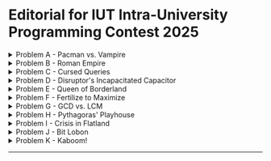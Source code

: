 # Editorial for IUT Intra-University Programming Contest 2025

<details>
<summary>Problem A - Pacman vs. Vampire</summary>

Problem Setter: [Irfanur Rahman Rafio](https://codeforces.com/profile/Rafio)  
Estimated Difficulty: 1500  
Tag(s): Graph

<details>
<summary> Hint 1</summary>

The vampires know Pacman's moves.

</details>

<details>
<summary> Hint 2</summary>

Pacman should exit as soon as possible.

</details>

<details>
<summary> Hint 3</summary>

Find a way to count how many vampires can bite Pacman.

</details>

<details>
<summary> Hint 4</summary>

This problem has a crazy edge case.

</details>

<details>
<summary> Hint 5</summary>

What is the role of walls in this problem?

</details>

<details>
<summary>Solution</summary>

Since the vampires know Pacman's initial location and all moves (thus, the full path), there is no point for Pacman in trying to evade them. So Pacman's optimal strategy is to exit the game as soon as possible.

Each vampire is independent and can bite Pacman at most once. To bite Pacman, a vampire needs to occupy the same cell as Pacman at some point before Pacman exits the game. Now, consider the set of possible meeting points: the food cell (the cell containing the food), Pacman's position just before the food, the one before that, and so on, up to Pacman's starting cell.

If a vampire can meet Pacman at an earlier cell, then by following the same moves as Pacman, it can also meet Pacman at the food cell. The contrapositive is also true: if a vampire cannot reach the food cell in time, then it cannot meet Pacman at any earlier cell either. Therefore, the question "Can a vampire meet Pacman before it exits?" is equivalent to the simpler question "Can a vampire reach the food cell in time?"

This observation reduces the problem to comparing distances. Since both Pacman and the vampires move one cell per turn, a vampire can bite Pacman if and only if its distance to the food cell is less than or equal to Pacman's distance to the food cell.

To check this efficiently, you can run a BFS from the food cell. This gives the distance from the food to every other cell in the grid. Let $dP = \text{distance from Pacman's starting cell to the food}$ and $dV_i = \text{distance from the starting cell of the } i\text{-th vampire to the food}$. The $i$-th vampire can successfully bite Pacman if and only if $dV_i \le dP$.

Finally, Pacman always gains $+500$ points for eating the food, and loses $10$ points for each vampire that manages to bite. Let the number of vampires that can bite Pacman be $B$. The optimal score is: $500 - 10B$.

The following is a compact formulation of the inference:  
Optimal Score $= 500 - 10 \times |\\{ \text{Vampires that can bite Pacman in an optimal play} \\} |$  
 $= 500 - 10 \times |\\{ \text{Vampires that can meet Pacman before he exits} \\} |$  
 $= 500 - 10 \times |\\{ \text{Vampires that can meet Pacman at the food cell} \\} |$  
 $= 500 - 10 \times |\\{ \text{Vampires that can reach the food cell before Pacman or on the same turn} \\} |$  
 $= 500 - 10 \times |\\{ i : dV_i \le dP \\} |$

---

However, this is an **evil problem**. Every statement written till now had a hidden assumption: Pacman can reach the food and exit the game.  
However, because of the walls, this may not be true. It is possible that Pacman and the food are in separate components. In that scenario, all the vampires that are in the same component as Pacman can bite Pacman as the game won't end untill $10^7$ turns. The optimal score will then be: $-10B$.  
To find $B$, you can run DFS/BFS from Pacman's initial cell and count how many vampires are in the same component.

Time Complexity = $\mathcal{O}(nm)$

<details>

<summary>Code</summary>

```cpp
#include <bits/stdc++.h>
using namespace std;

#define fastio ios_base::sync_with_stdio(0); cin.tie(0)
using LL = long long;
using PII = pair<int,int>;

LL inf = 1e7 + 5;



void addNode(int x, int y, int d, vector<string>& grid, vector<vector<int>>& dist, queue<PII>& q)
{
    if(x < 0) return;
    if(y < 0) return;

    int n = grid.size(), m = grid[0].size();
    if(x >= n) return;
    if(y >= m) return;

    if(grid[x][y] == '#') return;
    if(dist[x][y] <= d) return;

    q.push({x, y});
    dist[x][y] = d;
}

void bfs(vector<string>& grid, vector<vector<int>>& dist, int sx, int sy)
{
    queue<PII> q;
    addNode(sx, sy, 0, grid, dist, q);

    while(!q.empty())
    {
        auto [x, y] = q.front();
        q.pop();

        auto d = dist[x][y];

        addNode(x - 1, y, d + 1, grid, dist, q);
        addNode(x + 1, y, d + 1, grid, dist, q);
        addNode(x, y - 1, d + 1, grid, dist, q);
        addNode(x, y + 1, d + 1, grid, dist, q);
    }
}



void pre()
{
    fastio;


}

void solve(int tc)
{
    int i, j, n, m, v = 0;
    cin >> n >> m;

    vector<string> grid(n);
    vector<vector<int>> dist(n, vector<int>(m, inf));
    for(auto &row: grid) cin >> row;

    int px, py, fx, fy;
    for(i = 0; i < n; i++) for(j = 0; j < m; j++)
    {
        if(grid[i][j] == 'P') px = i, py = j;
        if(grid[i][j] == 'F') fx = i, fy = j;
    }

    bfs(grid, dist, fx, fy);

    if(dist[px][py] == inf)
    {
        for(i = 0; i < n; i++)
            for(j = 0; j < m; j++)
                dist[i][j] = inf;

        bfs(grid, dist, px, py);

        for(i = 0; i < n; i++)
            for(j = 0; j < m; j++)
                if(grid[i][j] == 'V' and dist[i][j] < inf)
                    v++;

        cout << -10 * v;
        return;
    }

    for(i = 0; i < n; i++)
        for(j = 0; j < m; j++)
            if(grid[i][j] == 'V' and dist[i][j] <= dist[px][py])
                v++;

    cout << 500 - 10 * v;
}

int main()
{
    pre();

    int tc, tt = 1;
    cin >> tt;

    for(tc = 1; tc <= tt; tc++)
    {
        // cout << "Case " << tc << ": ";
        solve(tc);
        cout << '\n';
    }

    return 0;
}
```

</details>
</details>
</details>

<details>
<summary>Problem B - Roman Empire</summary>

Problem Setter: [Abdullah Abrar](https://codeforces.com/profile/lelbaba)  
Estimated Difficulty: 900  
Tag(s): Implementation

<details>
<summary>Solution</summary>

To convert a number to a Roman numeral, you first need to understand the structure. The key is that Roman numerals, much like the natural number system, are based on **postional value**.  
If you take a number like $1248$, you think of it as $1000 + 200 + 40 + 8$. The Roman numeral system treats it the same way. The representation for $1000$ is M, for $200$ is CC, for $40$ is XL, and for $8$ is VIII. To get the final Roman numeral, you simply join these parts together: MCCXLVIII.

Each digit in a number corresponds to a specific Roman numeral substring. This substring for the digit depends just on its value and position. The final result is always the **concatenation** of these substrings, from the largest postional value to the smallest.

Interestingly, the **pattern** for forming the numeral for any digit from 1 to 9 is universal. It just uses a different set of symbols depending on the positional value. For any given position (ones, tens, hundreds), you can identify a "one" symbol (I, X, C), a "five" symbol (V, L, D), and the "next one" symbol (X, C, M).

You can process the input number one digit at a time, from left to right (thousands, then hundreds, and so on). The core of this process is a reusable function that can convert any single digit from 0-9 into its Roman numeral substring, given its postional value.

The logic for converting a single digit can be broken down into three distinct types of cases.

1. **The Subtractive Cases**: Digits 4 and 9 are special. They are formed by placing a "one" symbol to represent subtraction.

2. **The Additive Cases**: Digits 1, 2, and 3 are the simplest. They are formed by repeating the "one" symbol for that postional value one, two, or three times (e.g., III or XXX).

3. **The Additive Cases with Five**: Digits 5, 6, 7, and 8 all start with the "five" symbol. The number 5 is just the "five" symbol itself. For 6, 7, and 8, you start with the "five" symbol and then append the Roman numeral for the remainder (1, 2, or 3).

This algorithm can be cleanly implemented using recursion.

<details>
<summary>Code</summary>

```cpp
#include <bits/stdc++.h>
using namespace std;

#define fastio ios_base::sync_with_stdio(0); cin.tie(0)
using LL = long long;

string symbols[] = {"I", "V", "X", "L", "C", "D", "M", ""};

string getSymbol(int digit, int pos)
{
    string one = symbols[pos * 2], five = symbols[pos * 2 + 1];

    if(digit == 0) return "";
    if(digit == 9) return one + getSymbol(1, pos + 1);
    if(digit >= 5) return five + getSymbol(digit - 5, pos);
    if(digit == 4) return one + five;
    return one + getSymbol(digit - 1, pos);
}



void pre()
{
    fastio;


}

void solve(int tc)
{
    int n;
    cin >> n;

    cout << getSymbol(n / 1000, 3); n %= 1000;
    cout << getSymbol(n / 100, 2); n %= 100;
    cout << getSymbol(n / 10, 1); n %= 10;
    cout << getSymbol(n, 0);
}

int main()
{
    pre();

    int tc, tt = 1;
    cin >> tt;

    for(tc = 1; tc <= tt; tc++)
    {
        // cout << "Case " << tc << ": ";
        solve(tc);
        cout << '\n';
    }

    return 0;
}
```

</details>
</details>

<details>
<summary>Alternate Solution</summary>

A great alternative strategy for this problem is to use a precomputed **lookup table**. Instead of building the logic to figure out Roman numerals on the fly, you do the work ahead of time and store all the possible answers in a simple table. Since $n \le 1316$, you only need to work with at most $4$ digits.

With your lookup table ready, the algorithm to convert a number becomes very straightforward. You can write a simple loop that processes the input number from the highest place value down to the lowest.

The primary advantage of this method is its _simplicity_ and _reliability_. The program at runtime isn't 'thinking' about Roman numeral rules; it's just retrieving an answer that you've already prepared. Your runtime code becomes incredibly clean - just a loop and an array lookup. This makes your code far less prone to bugs compared to a recursive function or a complex series of if-else statements.

<details>
<summary>Code</summary>

```cpp
#include <bits/stdc++.h>
using namespace std;

#define fastio ios_base::sync_with_stdio(0); cin.tie(0)
using LL = long long;

string digit[4][10] = {
    {"", "I", "II", "III", "IV", "V", "VI", "VII", "VIII", "IX"},
    {"", "X", "XX", "XXX", "XL", "L", "LX", "LXX", "LXXX", "XC"},
    {"", "C", "CC", "CCC", "CD", "D", "DC", "DCC", "DCCC", "CM"},
    {"", "M", "MM", "MMM", "", "", "", "", "", ""}
};

int p10[4] = {1, 10, 100, 1000};



void pre()
{
    fastio;


}

void solve(int tc)
{
    int i, n, d;
    cin >> n;

    for(i = 3; i >= 0; i--)
    {
        d = (n / p10[i]) % 10;
        cout << digit[i][d];
    }
}

int main()
{
    pre();

    int tc, tt = 1;
    cin >> tt;

    for(tc = 1; tc <= tt; tc++)
    {
        // cout << "Case " << tc << ": ";
        solve(tc);
        cout << '\n';
    }

    return 0;
}
```

</details>
</details>

<details>
<summary>Bonus Problem</summary>

Try to solve the reverse problem. Given a roman numeral representation of a number, determine its value.

</details>
</details>

<details>
<summary>Problem C - Cursed Queries</summary>

Problem Setter: [Nayeem Hossain Ahad](https://codeforces.com/profile/flying_saucer)  
Estimated Difficulty: 1900  
Tag(s): Data Structures, Range Query, Number Theory

<details>
<summary>Hint 1</summary>

Try to relate it with gcd.

</details>
<details>
<summary>Hint 2</summary>

$m$ is fixed for any testcase.

</details>

<details>
<summary>Hint 3</summary>

Highest number of divisors of $m$ is $48$.

</details>

<details>
<summary>Solution</summary>

Let's try to determine for any value of $k$ which number $a$ will be `k-good`.

Formally, you can write $a$ will be `k-good` if  
$$
a + kx \equiv 0 \pmod{m}
$$
is unsolvable.

Rewriting the equation you get:  
$$
a + kx = my \quad , \quad (x, y \in \mathbb{Z}, \, x > 0, y > 0)
$$

$$
\Rightarrow my - kx = a
$$

---

**Case 1: When a is not divisible by gcd(m, k).**

Let  
$$
g = \gcd(m, k), \quad m' = \frac{m}{g}, \quad k' = \frac{k}{g}
$$

$$
my - kx = a
$$
$$
\Rightarrow g m' y - g k' x = a
$$

This equation will be solvable for integer values of $x$ and $y$, only if $a$ is divisible by $g$.  

So if $a$ is not divisible by $g$, $a$ must be a `k-good` number.

---

**Case 2: When a is divisible by gcd(m, k).**

[Bézout's identity](https://proofwiki.org/wiki/B%C3%A9zout%27s_Identity) states that for any pair of integers $(p, q)$ there exists a pair of integers $(x, y)$ such that

$$
px + qy = \gcd(p, q)
$$
$$
\Rightarrow px - (-qy) = \gcd(p, q)
$$
$$
\Rightarrow px - qy = \gcd(p, q)
$$

You can add enough $pq$ to both $px$ and $qy$ to ensure that both $x$ and $y$ become positive without changing the right side of the equation.  
So the equation  
$$
px - qy = \gcd(p, q)
$$
is solvable for $(x > 0, y > 0)$.

Replacing $p, q$ with $m, k$:  
$$
mx - ky = g \quad , \quad g = \gcd(m, k) 
$$

Multiplying both sides by $\frac{a}{g}$ you get:  
$$
mx' - ky' = a
$$

Since $\frac{a}{g}$ is an integer (as $a$ is divisible by $g$), this equation is solvable.  
So $a$ will not be a `k-good` number.

---

**Final Reduction**

For any number $a$ to be `k-good` it should **not** be divisible by $\gcd(m, k)$.  

So the problem is reduced to finding the number of integers in the range $[l, r]$ that are divisible by $\gcd(m, k)$.  

As $m$ is fixed for a testcase and $\gcd(m, k)$ will be a divisor of $m$,  
you can maintain a data structure (Segment Tree or Fenwick Tree) for each divisor of $m$.  

Let **nod(m)** denote the number of divisors of $m$.  
The number of divisors of $m$ will not exceed **48**.

- Data structure initialization takes $\mathcal{O}(\text{nod}(m) \cdot n \cdot \log n)$ time.  
- Query 2 can be done in $\mathcal{O}(\log n)$ time.  
- Query 1 can be done in $\mathcal{O}(\log n \cdot \text{nod}(m))$ time.

<details> 
<summary>Code</summary>

```cpp
#include <bits/stdc++.h>
using namespace std;

#define PLL pair<long long, long long>
#define LL long long

#define faster {ios_base::sync_with_stdio(false);cin.tie(NULL);cout.tie(NULL);}

#define all(v) v.begin(), v.end()

class BIT{
    vector<int> bin;
    int N;
public:
    BIT(int N): N(N){
        bin = vector<int> (N + 1);
    }
    BIT() {}
    void update(int id, int val){
        for(; id <= N; id += id & -id)
            bin[id] += val;
    }
    int helper(int id){
        int sum = 0;
        for(; id > 0; id -= id & -id)
            sum += bin[id];
        return sum;
    }
    int query(int l, int r){
        return helper(r) - helper(l - 1);
    }
    ~BIT() {}
};

void solve(int tc) {
    int n, m; cin >> n >> m;
    vector<int> divisor, a(n);
    for(int i = 0; i < n; i++)
        cin >> a[i];

    for(int i = 1; i * i <= m; i++){
        if(m % i) continue;
        divisor.push_back(i);
        if(i != m / i) divisor.push_back(m / i);
    }
    sort(all(divisor));
    int s = divisor.size();
    vector<BIT> bit(s);
    for(int i = 0; i < s; i++){
        bit[i] = BIT(n);
    }
    for(int i = 0; i < s; i++){
        for(int j = 0; j < n; j++){
            if(a[j] % divisor[i] == 0) bit[i].update(j + 1, 1);
        }
    }
    int q; cin >> q;
    while(q--){
        int t; cin >> t;
        if(t == 1){
            int id, x; cin >> id >> x; id--;
            for(int i = 0; i < s; i++){
                if(a[id] % divisor[i] == 0) bit[i].update(id + 1, -1);
                if(x % divisor[i] == 0) bit[i].update(id + 1, 1);
            }
            a[id] = x;
        }else{
            int l, r, k; cin >> l >> r >> k;
            k = find(all(divisor), __gcd(m, k)) - divisor.begin();
            int ans = bit[k].query(l, r);
            cout << r - l + 1 - ans << '\n';
        }
    }
}

signed main() {
    faster
    int t = 1;
    cin >> t;
    for (int tc = 1; tc <= t; tc++) {
        solve(tc);
    }
    return 0;
}

```
</details>
</details>

<details>
<summary>Alternate Solution</summary>

This problem can also be solved for higher values of $m \, (m \leq 10^9)$.

Instead of Segment Tree / Fenwick Tree, you can divide the whole array into square root blocks and maintain the information (how many numbers in this block are divisible by a certain divisor of $m$) for each block.

- Preprocessing takes $\mathcal{O}(\max(n \cdot \text{nod}(m), t \cdot \sqrt{m}))$ time.  
- Query 2 can be done in $\mathcal{O}(\sqrt{n})$ time.  
- Query 1 can be done in $\mathcal{O}(\text{nod}(m))$ time, which will not exceed **1344** for $(m \leq 10^9)$.

<details>
<summary>Code</summary>

```cpp
#include <bits/stdc++.h>
#include <ext/pb_ds/assoc_container.hpp>
#include <ext/pb_ds/tree_policy.hpp>

using namespace std;
using namespace __gnu_pbds;
using LL = long long;

#ifdef LEL
#include "dbg.h"
#else
#define dbg(...)
#endif

const int N = 1e5 + 5, M = 1350, B = 350; // B * B > N
int a[N], b[B][M], divisors[M], div_cnt;

void init(int m) {
    div_cnt = 0;
    for(LL i = 1; i * i <= m; i++) {
        if(m % i == 0) {
            divisors[div_cnt++] = i;
            if(i != m / i) divisors[div_cnt++] = m / i;
        }
    }
}

void update(int i, int x) {
    for(int d = 0; d < div_cnt; d++) {
        int last = (a[i] % divisors[d] != 0);
        int cur = (x % divisors[d] != 0);

        b[i / B][d] += cur - last;
    }
    a[i] = x;
}

int query(int l, int r, int k) {
    int rnk = 0;
    for(int d = 0; d < div_cnt; d++) {
        if(k == divisors[d]) rnk = d;
    }

    int ans = 0;
    for(int i = l; i <= r; i++) {
        if(i % B == 0 and i + B - 1 <= r) {
            ans += b[i / B][rnk];
            i += B - 1;
        } else {
            ans += (a[i] % k != 0);
        }
    }

    return ans;
}

int main() {
    cin.tie(0) -> sync_with_stdio(0);

    int T;
    cin >> T;
    while(T--) {
        int n, m;
        cin >> n >> m;

        init(m);
        for(int i = 0, x; i < n; i++) {
            cin >> x; a[i] = 0;
            update(i, x);
        }

        int q;
        cin >> q;

        while(q--) {
            int tp;
            cin >> tp;
            if(tp == 1) {
                int idx, x;
                cin >> idx >> x;
                update(idx - 1, x);
            } else {
                int l, r, k;
                cin >> l >> r >> k; k = __gcd(k, m);
                cout << query(l - 1, r - 1, k) << '\n';
            }
        }
        for(int i = 0; i <= n / 350; i++)
            for(int j = 0; j <= div_cnt; j++)
                b[i][j] = 0;
    }
}
```

</details> 
</details> 
</details>

<details>
<summary>Problem D - Disruptor's Incapacitated Capacitor</summary>

Problem Setter: [Syed Rifat Raiyan](https://codeforces.com/profile/Starscream-11813)  
Estimated Difficulty: 1400  
Tag(s): Geometry

<details>

<summary>Hint 1</summary>

All strings behave the same due to symmetry.

</details>

<details>
<summary>Hint 2</summary>

Use the formula for the chord length of circle and Pythagorean theorem in 3D.

</details>

<details>
<summary>Solution</summary>

The problem is essentially geometric. You are dealing with two circular plates of a capacitor, each with radius $r$, connected by several strings of equal length $L$.

Due to symmetry, all strings behave the same and you can focus on a single string. When the $+ve$ plate is rotated by an angle $\theta$, you need to compute the resulting distance $d$ between the plates. Each string connects two corresponding points on the edges of the two plates. Before rotation, the endpoints of a string align along the same radius. After rotating the $+ve$ plate by $\theta$, the two endpoints of a string on the two plates are no longer aligned but are separated by an angular difference of $\theta$.

![Figure-D](./images/Figure-D.png)

Consider the two attachment points on the edges after rotation. Both points lie on a circle of radius $r$ centered at the axis of rotation, but separated by angle $\theta$. Hence, the distance $x$ between these two points is the chord length of a circle which can be obtained by the cosine rule of triangles as follows,

$x = \sqrt{r^2 + r^2 - 2r^2 \cos\theta} = \sqrt{2r^2 (1 - \cos\theta)}$

Now, each string forms the hypotenuse of a right triangle whose legs are:

- the distance between the two points on the $+ve$ plate's edge, $x$, and
- the distance between the plates, $d$.

Thus, by Pythagoras' theorem, $L^2 = d^2 + x^2$.

Substituting $x^2 = 2r^2(1 - \cos\theta)$ gives,

$L^2 = d^2 + 2r^2(1 - \cos\theta)$

Rearranging for $d$, you get,

$d = \sqrt{L^2 - 2r^2(1 - \cos\theta)}$

This is the required distance between the plates.

Be careful with angle units. Most programming languages expect trigonometric functions to use radians, not degrees.

<details>
<summary>Code</summary>

```cpp
#include <bits/stdc++.h>
using namespace std;

#define SQR(a)                  ((a)*(a))
#define Godspeed                ios_base::sync_with_stdio(0);cin.tie(NULL)
#define urs(r...)               typename decay<decltype(r)>::type
#define REP(i,b)                for(urs(b) i=0;i<b;i++)
#define all(a)                  a.begin(),a.end()
#define Bye                     return 0
#define ll                      long long
#define LD                      long double
#define PI                      acos(-1.0)

int main()
{
    Godspeed;
    int Tests=1;
    cin>>Tests;
    while(Tests--)
    {
        ll r,L,theta;
        cin>>r>>L>>theta;
        LD theta_rad=theta*PI/180.0;
        LD res=sqrt(SQR(L)-(2.0*SQR(r)*(1.0-cos(theta_rad))));
        cout<<fixed<<setprecision(7)<<res<<endl;
    }
    Bye;
}
```

</details>
</details>

<details>
<summary>Alternate Solution</summary>

An easy way to think about this problem is with cylindrical coordinates (polar coordinates with z-axis). Set up the coordinate system to have the centers of the positive and negative plate in the points $(0, 0, 0)$ and $(0, 0, L)$ respectively.

Without loss of generality, let $A(r, 0, 0)$ and $B(r, 0, L)$ be two points connected by a string.  
After rotating the positive plate by $\theta$, $A$ will go to $A'(r, \theta, z)$.  
In cartesian coordinates, $A'$ will be $(r\cos\theta, r\sin\theta, z)$.  
The new distance between the plates is $d = L - z$.

Now, $A'B = AB$  
$\implies \sqrt{(r\cos\theta - r)^2 + r^2\sin^2\theta + (z - L)^2} = L$  
$\implies r^2\cos^2\theta + r^2 - 2r^2\cos\theta  + r^2\sin^2\theta + d^2 = L^2$  
$\implies 2r^2 - 2r^2\cos\theta  + d^2 = L^2$  
$\implies 2r^2(1 - \cos\theta)  + d^2 = L^2$  
$\therefore d = \sqrt{L^2 - 2r^2(1 - \cos\theta)}$

<details>
<summary>Code</summary>

```cpp
#include <bits/stdc++.h>
using namespace std;

#define fastio ios_base::sync_with_stdio(0); cin.tie(0)
using LL = long long;

long double PI = acosl(-1);



void pre()
{
    fastio;

    cout << fixed << setprecision(7);
}

void solve(int tc)
{
    int r, L, theta;
    cin >> r >> L >> theta;

    long double thetaRad = theta * PI / 180;
    long double d = sqrtl(1.0L * L * L - 2.0L * r * r * (1 - cosl(thetaRad)));
    cout << d;
}

int main()
{
    pre();

    int tc, tt = 1;
    cin >> tt;

    for(tc = 1; tc <= tt; tc++)
    {
        // cout << "Case " << tc << ": ";
        solve(tc);
        cout << '\n';
    }

    return 0;
}
```

</details>
</details>
</details>

<details>
<summary>Problem E - Queen of Borderland</summary>

Problem Setter: [Akib Haider](https://codeforces.com/profile/_akibhaider_)  
Estimated Difficulty: 1300  
Tag(s): Combinatorics, Math

<details>
<summary>Hint</summary>

Solve for each color separately.

</details>

<details>
<summary>Solution</summary>

You need to find the number of combinations where, for each color, an even number of bottles remain. Since the condition for one color does not affect any other, you can solve the problem independently for each color and then multiply the results at the end.

Let the number of bottles of the $i$-th color be $n_i$. In a valid combination, the number of bottles that remain must be even. The number of ways to choose an even number of bottles is: $\displaystyle\binom{n_i}{0} + \binom{n_i}{2} + \binom{n_i}{4} + ... + \binom{n_i}{m}$, where $m$ is the largest even number such that $m \le n_i$ (that is, $m = n_i$ if $n_i$ is even, and $m = n_i - 1$ if $n_i$ is odd).

Time Complexity Analysis:  
For counting the combinations of the $i$-th color, you need $\mathcal{O}(n_i)$ operations.  
So, for all colors, the total is $\mathcal{O}(n_1 + n_2 + ... + n_{26}) = \mathcal{O}(n)$.  
Thus, the overall time complexity for a single round is $\mathcal{O}(n)$.  
The precalculation of factorials and inverse factorials (modular inverses of factorials) can be considered $\mathcal{O}(1)$.

<details>
<summary>Code</summary>

```cpp
#include <bits/stdc++.h>
using namespace std;

#define fastio ios_base::sync_with_stdio(0); cin.tie(0)
using LL = long long;

const LL MOD = 1e9 + 7;
const int N = 2e6 + 5;
LL fct[N], inv[N], invFct[N];

void initFct()
{
    fct[0] = 1;
    for(int i = 1; i < N; i++) fct[i] = (fct[i - 1] * i) % MOD;
}

void initModInv()
{
    int i, m, r;

    inv[1] = 1;
    for(i = 2; i < N; i++)
    {
        m = MOD / i, r = MOD % i;

        inv[i] = -m * inv[r];

        inv[i] %= MOD, inv[i] += MOD, inv[i] %= MOD;
    }
}

void initInvFct()
{
    invFct[0] = 1;
    for(int i = 1; i < N; i++) invFct[i] = (invFct[i - 1] * inv[i]) % MOD;
}

LL nCr(int n, int r)
{
    return fct[n] * invFct[r] % MOD * invFct[n - r] % MOD;
}



void pre()
{
    fastio;

    initFct();
    initModInv();
    initInvFct();
}

void solve(int tc)
{
    int i, n;
    string s;
    cin >> n >> s;

    vector<int> freq(26);
    for(char c: s) freq[c - 'a']++;

    LL ans = 1, t;
    for(auto x: freq) if(x > 0)
    {
        t = 0;
        for(i = 0; i <= x; i += 2)
        {
            t += nCr(x, i);
            t %= MOD;
        }

        ans *= t;
        ans %= MOD;
    }

    cout << ans;
}

int main()
{
    pre();

    int tc, tt = 1;
    cin >> tt;

    for(tc = 1; tc <= tt; tc++)
    {
        // cout << "Case " << tc << ": ";
        solve(tc);
        cout << '\n';
    }

    return 0;
}
```

</details>
</details>

<details>
<summary>Alternate Solution</summary>
Let's try to break the process of choosing an even number of bottles out of $n$ into two steps $(n > 0)$:

1. Choose any combination from the first $(n - 1)$ bottles.
2. If the number of chosen bottles is even, then remove the last bottle; otherwise, keep it.

Step 1 can be done in $2^{n - 1}$ ways.  
Step 2 has exactly $1$ valid choice given Step 1.  
Therefore, the total number of ways is $2^{n - 1}$.

From combinatorics, this agrees with the identity:  
$\displaystyle\binom{n}{0} + \binom{n}{2} + \binom{n}{4} + ... + \binom{n}{m} = 2^{n - 1}$ for any $n > 0$ where $m$ is the largest even number such that $m \le n$.

For finding the value of $2^x$, you can use binary exponentiation, precalculate the powers of $2$ untill $10^6$, or even run a loop (since the sum of $n$ over all test cases is within $2 \times 10^6$).

The time complexity is $\mathcal{O}(n)$ because you have to build the frequency array.

<details>
<summary>Code</summary>

```cpp
#include <bits/stdc++.h>
using namespace std;

#define fastio ios_base::sync_with_stdio(0); cin.tie(0)
using LL = long long;

const LL MOD = 1e9 + 7;

LL binExp(LL a, LL p)
{
    if(p == 0) return 1;
    if(p % 2 == 1) return a * binExp(a, p - 1) % MOD;
    return binExp(a * a % MOD, p / 2);
}



void pre()
{
    fastio;


}

void solve(int tc)
{
    int i, n;
    string s;
    cin >> n >> s;

    vector<int> freq(26);
    for(char c: s) freq[c - 'a']++;

    LL ans = 1, t;
    for(auto x: freq) if(x > 0)
    {
        ans *= binExp(2, x - 1);
        ans %= MOD;
    }

    cout << ans;
}

int main()
{
    pre();

    int tc, tt = 1;
    cin >> tt;

    for(tc = 1; tc <= tt; tc++)
    {
        // cout << "Case " << tc << ": ";
        solve(tc);
        cout << '\n';
    }

    return 0;
}
```

</details>
</details>

<details>
<summary>Alternate Solution</summary>

Let $k$ be the number of colors with at least one bottle.  
$2^{n_1 - 1} \times 2^{n_2 - 1} \times ... \times 2^{n_k - 1}$ simplifies to $2^{n - k}$.

The time complexity is still $\mathcal{O}(n)$ because you have to count the value of $k$.

<details>
<summary>Code</summary>
#include <bits/stdc++.h>

```cpp
#include <bits/stdc++.h>
using namespace std;

#define fastio ios_base::sync_with_stdio(0); cin.tie(0)
using LL = long long;

const LL MOD = 1e9 + 7;
const int N = 1e6 + 5;
LL pow2[N];



void pre()
{
    fastio;

    pow2[0] = 1;
    for(int i = 1; i < N; i++) pow2[i] = 2 * pow2[i - 1] % MOD;
}

void solve(int tc)
{
    int i, n;
    string s;
    cin >> n >> s;

    vector<int> freq(26);
    for(char c: s) freq[c - 'a']++;

    int k = 0;
    for(auto x: freq) if(x > 0) k++;

    cout << pow2[n - k];
}

int main()
{
    pre();

    int tc, tt = 1;
    cin >> tt;

    for(tc = 1; tc <= tt; tc++)
    {
        // cout << "Case " << tc << ": ";
        solve(tc);
        cout << '\n';
    }

    return 0;
}
```

</details>
</details>

<details>
<summary>Trivia</summary>

This problem is directly inspired by [Problem E](https://toph.co/c/cseduic-battle-of-brains-2023) of [DU Battle of Brains 2023](https://toph.co/c/cseduic-battle-of-brains-2023) by [Yeamin Kaiser](https://codeforces.com/profile/_kaizer_).

</details>
</details>

<details>
<summary>Problem F - Fertilize to Maximize</summary>

Problem Setter: [Saom Bin Khaled](https://codeforces.com/profile/greenbinjack)  
Estimated Difficulty: 900  
Tag(s): Adhoc

<details>
<summary>Hint</summary>

Try planting one seed in a column and recalculate the beauty score.

</details>

<details>
<summary>Solution</summary>

**The score of a column does not change after planting new seeds.**

The beauty score of a column $i$ is initially defined as:  
$\displaystyle Score_i = \frac{1}{t_i - s_i + 1} $

When we plant a new seed in a column, both the number of healthy flowers $s_i$ and the total flowers $t_i$ increase by $1$. So, The new score becomes:  
$\displaystyle Score_i = \frac{1}{(t_i + 1) - (s_i + 1) + 1} = \frac{1}{t_i - s_i + 1} $  
which is **exactly the same** as the initial score for that column. Therefore, there is no gain in $Score_i$ for planting a new seed and the $M$ magical seeds are irrelevant. Formally, $Score_i$ remains **invariant** under the operation of planting seeds.

The answer is simply the average of the initial scores.

$\displaystyle \text{Final Score} = \frac{1}{n} \times \sum (\frac{1}{t_i - s_i + 1})$

<details>
<summary>Code</summary>

```cpp
#include <bits/stdc++.h>
using namespace std;

int main() {
    ios_base::sync_with_stdio(false);
    cin.tie(nullptr);

    int tests;
    cin >> tests;
    while (tests--) {
        int n, m;
        cin >> n >> m;
        vector<int> s(n), t(n);
        for (auto &x : s) cin >> x;
        for (auto &x : t) cin >> x;

        double ans = 0;
        for (int i = 0; i < n; i++) {
            ans += 1.0 / (t[i] - s[i] + 1);
        }

        cout << fixed << setprecision(6) << ans / n << '\n';
    }

    return 0;
}
```

</details>
</details>
</details>

<details>
<summary>Problem G - GCD vs. LCM</summary>

Problem Setter: [Zunaid Ul Alam](https://codeforces.com/profile/ThisWasUnplanned)  
Estimated Difficulty: 1700  
Tag(s): Constructive, Number Theory

<details>

<summary>Hint 1</summary>

Try to **build** an interesting array while minimizing the $LCM$.

</details>

<details>
<summary>Hint 2</summary>

Think about prime numbers.

</details>

<details>
<summary>Solution</summary>

A convenient way to check whether an interesting array of size $n$ can be constructed with $LCM \le l$, is to think in terms of the minimum possible $LCM$ achievable by such an array and then compare that value against $l$.

Let's define an interesting array of size $n$ to be _better_ than another interesting array of size $n$ if it has a smaller $LCM$. An array of size $n$ will be called _best_ if there exists no array of size $n$ better than it.

Thus, the problem reduces to identifying the best array of size $n$ and checking whether its $LCM$ is within the allowed bound $l$.

---

Let's analyze some properties of an interesting array:

- Both $GCD$ and $LCM$ are commutative functions. So, any permutation of an interesting array is interesting.
- For any integer $k > 1$, if $[ka_1, ka_2, \dots, ka_n]$ is interesting, $[a_1, a_2, \dots, a_n]$ must be interesting. Obviously, $\mathrm{lcm}(a_1, a_2, \dots, a_n) < \mathrm{lcm}(ka_1, ka_2, \dots, ka_n)$. So, the best array has a $GCD$ of 1.

Now, an array is interesting if and only if its $GCD$ increases whenever you remove any element from it.  
To find out when it happens, you need to understand what happens to the $GCD$ when you _remove_ one element from the array.  
An easy way to think about that is to analyze what happens when you _add_ an element to the array and then analyze what changes happen when you undo it, because you can't remove an element without adding it first.

Since $GCD$ is a non-increasing function under extension, when you add a new element to an array, the overall $GCD$ can either decrease or stay the same.  
When does it decrease? The $GCD$ decreases when the new element is not a multiple of the previous $GCD$. In other words, it "misses" at least one prime factor common to all previous elements.  
Reversing this logic, you can deduce that removing an element increases the $GCD$ if and only if the removed element is the unique one missing some prime factor that all the others share.

---

Following the established logic, we can conclude that if $[a_1, a_2, \dots, a_n]$ is interesting:

- There must exist at least one prime factor that belongs to all elements except $a_1$.
- There must exist at least one prime factor that belongs to all elements except $a_2$.
- $\dots$
- There must exist at least one prime factor that belongs to all elements except $a_n$.

This implies that the $LCM$ of an interesting array of size $n$ must contain at least $n$ distinct prime factors.

The **best array** can then be constructed as follows:

- The $LCM$ will have exactly $n$ prime factors: $\mathrm{lcm}(a_1, a_2, \dots, a_n) = p_1 p_2 \dots p_n$, where $p_1, p_2, \dots, p_n$ are the $n$ smallest prime numbers.
- Each element $a_i$ will contain all prime factors except $p_i$: $\displaystyle a_i = \frac{p_1 p_2 \dots p_n}{p_i}, \quad \forall i \in \\{1, 2, \dots, n\\}$

This array is interesting because:

- Removing $a_i$ reintroduces the missing prime factor $p_i$ into the $GCD$, so the $GCD$ strictly increases.
- Every element is therefore indispensable for maintaining the fragile condition $\gcd(a_1, a_2, \dots, a_n) = 1$.

---

The $16$-th prime number is $53$ and the product of the first $16$ prime numbers exceed $10^{18}$. So, the output will always be $-1$ for $n > 15$. For other cases, the best array can be constructed in linear time if the primes are predetermined using Sieve of Eratosthenes or by hand.

<details>
<summary>Code</summary>

```cpp
#include <bits/stdc++.h>
using namespace std;

#define fastio ios_base::sync_with_stdio(0); cin.tie(0)
using LL = long long;

const int N = 105;
LL spf[N];
vector<LL> Primes;
LL primeProduct[N];

void Sieve()
{
    int i, j;
    for(i = 0; i < N; i++) spf[i] = i;

    for(i = 2; i < N; i++) if(spf[i] == i)
    {
        Primes.push_back(i);

        for(j = i * i; j < N; j += i)
            if(spf[j] == j)
                spf[j] = i;
    }
}



void pre()
{
    fastio;

    Sieve();

    int i;
    primeProduct[0] = 1;
    for(i = 1; i <= Primes.size(); i++)
    {
        if(primeProduct[i - 1] == -1) primeProduct[i] = -1;
        else if(primeProduct[i - 1] > 2e18 / Primes[i - 1]) primeProduct[i] = -1;
        else primeProduct[i] = primeProduct[i - 1] * Primes[i - 1];
    }
}

void solve(int tc)
{
    int i, n;
    LL l, m;

    cin >> n >> l;

    if(n > Primes.size())
    {
        cout << -1;
        return;
    }

    m = primeProduct[n];

    if(m < 0 or m > l)
    {
        cout << -1;
        return;
    }

    for(i = 0; i < n; i++) cout << m / Primes[i] << ' ';
}

int main()
{
    pre();

    int tc, tt = 1;
    cin >> tt;

    for(tc = 1; tc <= tt; tc++)
    {
        // cout << "Case " << tc << ": ";
        solve(tc);
        cout << '\n';
    }

    return 0;
}
```

</details>
</details>
</details>

<details>
<summary>Problem H - Pythagoras' Playhouse</summary>

Problem Setter: [Irfanur Rahman Rafio](https://codeforces.com/profile/Rafio)  
Estimated Difficulty: 2000  
Tag(s): Geometry, Math

<details>
<summary>Hint 1</summary>

What is the longest side of a right triangle?

</details>

<details>
<summary>Hint 2</summary>

If $(a, b, c)$ is a Pythagorean triangle, $(ka, kb, kc)$ is also a Pythagorean triangle, for any positive integer $k$.

</details>

<details>
<summary>Hint 3</summary>

Analyze the parity of the three sides.

</details>

<details>
<summary>Solution</summary>

Let the side lengths of a right riangle be $(a, b, c)$ where $c$ is the length of the hypotenuse.

To fit this triangle inside a semicircle, you must first ensure that all three sides of the triangle can fit within the semicircle. The longest side of a right triangle is its hypotenuse, and the longest chord of a circle is its diameter. Therefore, the hypotenuse cannot be longer than the diameter of the semicircle.

Moreover, if you place the hypotenuse along the diameter, the triangle will always fit inside the semicircle. This follows from the fact that **"An angle inscribed in a semicircle is always a right angle"**.

Hence, the triangle will fit inside a semicircle of radius $r$ if and only if: $c \le d$, where $d = 2r$.

With this, the problem reduces to counting the number of triples $(a, b, c)$ of positive integers such that $a^2 + b^2 = c^2$ and $c \le d = 2r$.

---

Now, you have one equation and two unknowns. Since you do not have enough time to run a nested loop of $\mathcal{O}(d^2)$ time complexity, you need to _analyze the properties of Pythagorean triples_.

First of all, observe that: $a^2 + b^2 = c^2 => k^2a^2 + k^2b^2 = k^2c^2 => (ka)^2 + (kb)^2 = (kc)^2$.  
So, if $(a, b, c)$ is a Pythagorean triangle, $(ka, kb, kc)$ is also a Pythagorean triangle, for any positive integer $k$.

A Pythagorean triple $(a, b, c)$ where $\gcd(a, b, c) = 1$ is called a **primitive Pythagorean triple**.

If you can find such a primitive triple, then you can determine that there are $\displaystyle \lfloor \frac{d}{c} \rfloor$ different Pythagorean triangles that can fit inside the semicircle that are _similar_ to each other, where $d = 2r$ is the diameter. Therefore, the task is reduced to generating primitive Pythagorean triples efficiently.

---

Consider any primitive Pythagorean triple $(a, b, c)$.  
Suppose $\gcd(a, b) = g$. Then $a = a'g$ and $b = b'g$.  
Substituting, we get: $c^2 = g^2a'^2 + g^2b'^2 = g^2(a'^2 + b'^2)$.  
This means that $g$ must divide $c$.  
But if $g > 1$, then $\gcd(a, b, c) > 1$, contradicting primitiveness.

Hence, $\gcd(a, b) = 1$.  
Similarly, it can be shown that $\gcd(a, c) = 1$ and $\gcd(b, c) = 1$.  
This means that $(a, b, c)$ are pairwise coprime.

Since $(a, b, c)$ are pairwise coprime, two or more of them can't be even.  
However, all three of them can't be odd as the sum or the difference of two odd numbers have to be even.  
So, exactly one of $a$, $b$ and $c$ is even.

Now, $(2n + 1)^2 = 4n^2 + 4n + 1$, which is $1$ modulo $4$.  
So, if $a$ and $b$ are odd, $(a^2 + b^2)$ will be $2$ modulo $4$.  
But if $c$ is even, then $c^2$ must be divisible by $4$.  
So, if $(a, b, c)$ is a primitive Pythagorean triple, then $c$ cannot be even.

Without loss of generality, assume $a$ is odd and $b$ is even from here on.

---

Now, $c^2 = a^2 + b^2$  
 $=> c^2 - a^2 = b^2$  
 $=> (c + a)(c - a) = b^2$  
 $=> \displaystyle\frac{c + a}{b} = \frac{b}{c - a}$

Let $\displaystyle\frac{c + a}{b} = \frac{b}{c - a} = \frac{p}{q}$, where $p$ and $q$ are positive co-prime integers \[$p > q$ since $c + a > c > b$\].

So, $\displaystyle \frac{c}{b} + \frac{a}{b} = \frac{p}{q} \text{ and } \frac{c}{b} - \frac{a}{b} = \frac{q}{p}$

Solving the two equations, you'll get $\displaystyle \frac{c}{b} = \frac{p^2 + q^2}{2pq} \text{ and } \frac{a}{b} = \frac{p^2 - q^2}{2pq}$

Here, $p$ and $q$ are co-prime, so they can not both be even.  
If both $p$ and $q$ are odd, $p^2 + q^2$ is even.  
So, $c = \displaystyle \frac{b(p^2 + q^2)}{2pq}$ must be even.  
But $c$ must be odd.  
So, both $p$ and $q$ can't be odd.

Since $p$ and $q$ are co-prime and exactly one of them is odd, $p^2 - q^2 = (p + q)(p - q)$ and $2pq$ are co-prime.  
Since $a$ and $b$ are also co-prime, both the fractions $\displaystyle \frac{a}{b} \text{ and } \frac{p^2 - q^2}{2pq}$ are fully reduced.  
So, $a = p^2 - q^2$ and $b = 2pq$  
Similarly, $c = p^2 + q^2$

So, any primitive Pythagorean triple $(a, b, c)$ \[ $a$ is odd, $b$ is even, $c^2 = a^2 + b^2$ \] can be represented as $(a, b, c) = (p^2 - q^2, 2pq,  p^2 + q^2)$, where $p$ and $q$ are co-prime positive integers, $p > q$, and exactly one of them is even.

For any such $(p, q)$, it holds that $(p^2 - q^2)^2 + (2pq)^2 = (p^2 + q^2)^2$.  
This formula for generating primitive Pythagorean triples is known as **Euclid's formula**.

With this, the Pythagorean triples can be generated fast by looping over all possible valid $p$ and $q$.

---

Finally, to count all triples (a, b, c) that fit inside the semicircle, you need to:

1. Generate all primitive Pythagorean triples with $(a, b, c)$ \[ $a$ is odd, $b$ is even, $c^2 = a^2 + b^2$ \] where $c \le d$.
2. For each such triple $(a, b, c)$, count how many multiples $(ka, kb, kc)$ fit within $kc \le d$. This number is $\displaystyle \lfloor \frac{d}{c} \rfloor$.
3. Sum the number of multiples over all such triples.

**Time Complexity**:  
You need to generate primitive triples with $c \le d$.  
Since $c = p^2 + q^2$, it suffices to consider $p \le \sqrt{d}$.  
For each $p$, you iterate over possible $q < p \le \sqrt{d}$.  
So, the overall time complexity $= \mathcal{O}(\sqrt{d} \times \sqrt{d}) = \mathcal{O}(d) = \mathcal{O}(r)$

<details>
<summary>Code</summary>

```cpp
#include <bits/stdc++.h>
using namespace std;

#define fastio ios_base::sync_with_stdio(0); cin.tie(0)
using LL = long long;



void pre()
{
    fastio;


}

void solve(int tc)
{
    int r;
    cin >> r;

    int c, d = 2 * r, p, q, ans = 0;
    for(p = 2; p * p < d; p++)
    {
        for(q = 1; q < p; q++)
        {
            if(p % 2 == 1 && q % 2 == 1) continue;
            if(__gcd(p, q) > 1) continue;

            c = p * p + q * q;
            if(c > d) break;

            ans += d / c;
        }
    }

    cout << ans;
}

int main()
{
    pre();

    int tc, tt = 1;
    cin >> tt;

    for(tc = 1; tc <= tt; tc++)
    {
        // cout << "Case " << tc << ": ";
        solve(tc);
        cout << '\n';
    }

    return 0;
}
```

</details>
</details>

<details>
<summary>Trivia</summary>

The inspiration for this problem was drawn last year while I was rewatching one of my all-time favorite playlists [Goniter Ronge](https://youtube.com/playlist?list=PLC7AA1977C7D18DEF) by [Chamok Hasan](https://www.youtube.com/@ChamokHasan). Initially, I intended to use it in a national contest, but later I came to know that this was common knowledge. So I decided to use it in an intra-IUT contest, where it was less familiar.

</details>

<details>
<summary>Bonus Problem</summary>

Pythagoras has become even more picky and will now only play with right triangluar toys that have an **integer height**. Here, the height of a right triangle means the length of the perpendicular drawn from the right angle to the hypotenuse.

For example, in the following figure, the height of the triangle is $h$.

![triangleHeight](./images/triangleHeight.png)

Now count the number of toys that Pythagoras will buy.

</details>
</details>

<details>
<summary>Problem I - Crisis in Flatland</summary>

Problem Setter: [Abdullah Abrar](https://codeforces.com/profile/lelbaba)  
Estimated Difficulty: 1800  
Tag(s): DP

<details>
<summary>Hint 1</summary>
Model the grid as a graph.

</details>

<details>
<summary>Hint 2</summary>
Design the states to make the graph a DAG.

</details>

<details>
<summary>Hint 3</summary>
Carefully observe the constraints.

</details>

<details>
<summary>Solution</summary>

Model the grid as a graph. Each city is a node, and you can travel using either a train (horizontal) or a bus (vertical). Every move has two attributes: the boarding cost you pay at the starting city, and the time spent on the ride. The task is to go from the starting city to the destination within time $T$, while minimizing the total boarding cost.

A natural attempt is to use Dijkstra. You can define a state as $(x, y, remainingTime)$ where the value represents the minimum cost required to reach this state. Transitions are straightforward: from $(x, y, remainingTime)$, you can board a vehicle, pay its boarding cost, and move to another city in the same row or column, decreasing $remainingTime$ accordingly. Notice that this graph of states is a DAG, because every move decreases the $remainingTime$ and you can never go back to a larger $remainingTime$. That makes dynamic programming possible.

However, the time $T$ can be as large as $10^9$, and with up to $1000$ cells, you would need to handle up to $10^{12}$ states, which is not possible.

This is where you flip the perspective. Instead of using time as a state, try using cost as a state. Define $(x, y, remainingCost)$ as your DP state, with the value representing the minimum time required to reach the destination. Here the state space is much smaller, because the problem guarantees that the total sum of boarding costs in one test case is at most $10000$.  
Why does this work? First, this formulation is also a DAG: every time you board a new vehicle, $remainingCost$ decreases, so you cannot revisit a state with the same parameters. Second, there is a monotonic relationship between cost and time: if you are allowed to spend more boarding cost, the minimum achievable time can only improve (never get worse). That monotonicity is what allows you to later scan from maximum cost downwards and find the largest cost for which the required time is less than or equal to $T$.

**Summary of this DP**:  
State: $(x, y, remainingCost)$  
Target: Minimizing the time (the DP value returns minimum time to reach the destination)  
Number of possible states: about $1000 \times 10000 = 10^7$, which is feasible.

The transitions look simple on paper: from $(x, y, remainingCost)$, you pay $B_{rc}$, then move to any $(x, y2)$ in the same row or $(x2, y)$ in the same column, adding the travel time. But this creates a new problem: too many transitions!  
From one city you can jump to as many as $\mathcal{O}(n + m)$ neighbors, and doing this for every state would be too slow.

To reduce transitions, introduce one more dimension: the direction of current travel. Extend the state to $(x, y, remainingCost, dir)$, where $dir = 0$ means you are standing still, and $dir = 1/2/3/4$ means you are already moving down/up/right/left.

Now transitions become much cheaper:

If $dir = 0$, you can pay the boarding cost and start moving in any of the four directions.

If $dir \ne 0$, you have two options: stop and set $dir = 0$; or move one step further in the same direction, where each step costs $+1$ time, and for buses you also add the traffic jam of the intermediate city.

This step-by-step expansion avoids the explosion of transitions, while still preserving correctness.

**Final DP summary**:  
State: (x, y, remainingCost, dir)  
Target: Minimizing the time (DP value returns minimum time to reach the destination)  
Number of possible states: about $1000 * 10000 * 5 = 5 * 10^7$, which is still manageable.

The base case is $dp(rv, cv, anyCost, 0) = 0$. From there, you compute the DP values recursively or iteratively. Finally, scan the costs from high to low, and the first cost for which $dp(ru, cu, cost, 0) \le T$ is the answer. If no such cost exists, print $-1$.

<details>
<summary>Code</summary>

```cpp
#include <bits/stdc++.h>
#include <ext/pb_ds/assoc_container.hpp>
#include <ext/pb_ds/tree_policy.hpp>

using namespace std;
using namespace __gnu_pbds;
using LL = long long;

#ifdef LEL
#include "dbg.h"
#else
#define dbg(...)
#endif

template <typename T> using ordered_set = tree <T, null_type, less<T>, rb_tree_tag,tree_order_statistics_node_update>;
mt19937_64 rnd(chrono::steady_clock::now().time_since_epoch().count());

int n, m;
int r1, c1, r2, c2;

int enc(int r, int c) {
    return (r - 1) * m + (c - 1);
}

LL t[1003];
int cost[1003];
LL dp[10004][1003][5];

const LL INF = 1e9 + 7;

LL f(int cst, int r, int c, int dir) {
    if(r < 1 or r > n or c < 1 or c > m or cst < 0) return INF;
    if(r == r2 and c == c2 and dir == 0) return 0;

    int cell = enc(r, c);
    LL &ans = dp[cst][cell][dir];
    if(ans != -1) return dp[cst][cell][dir];

    ans = INF;

    if(!dir) {
        cst -= cost[cell];
        ans = min(ans, 1 + f(cst, r + 1, c, 1));
        ans = min(ans, 1 + f(cst, r - 1, c, 2));
        ans = min(ans, 1 + f(cst, r, c + 1, 3));
        ans = min(ans, 1 + f(cst, r, c - 1, 4));
    } else {
        ans = f(cst, r, c, 0);

        if(dir == 1)      ans = min(ans, 1 + t[cell] + f(cst, r + 1, c, 1));
        else if(dir == 2) ans = min(ans, 1 + t[cell] + f(cst, r - 1, c, 2));
        else if(dir == 3) ans = min(ans, 1 + f(cst, r, c + 1, 3));
        else if(dir == 4) ans = min(ans, 1 + f(cst, r, c - 1, 4));
    }

    return ans;
}

int main() {
    cin.tie(0) -> sync_with_stdio(0);

    int T;
    cin >> T;
    while(T--) {
        LL x;
        cin >> n >> m >> r1 >> c1 >> r2 >> c2 >> x;

        int max_cost = 0;

        for(int i = 1; i <= n; i++) {
            for(int j = 1; j <= m; j++) {
                int cell = enc(i, j);
                cin >> cost[cell];
                max_cost += cost[cell];
            }
        }

        for(int i = 1; i <= n; i++) {
            for(int j = 1; j <= m; j++) {
                int cell = enc(i, j);
                cin >> t[cell];
                for(int d: {0, 1, 2, 3, 4}) {
                    for(int cst = 0; cst <= max_cost; cst++) {
                        dp[cst][cell][d] = -1;
                    }
                }
            }
        }

        dp[0][enc(r2, c2)][0] = 0;

        int ans = -1;
        for(int cst = max_cost; cst >= 0; cst--) {
            if(f(cst, r1, c1, 0) <= x) ans = cst;
        }

        cout << ans << '\n';
    }
}
```

</details>
</details>
</details>

<details>
<summary>Problem J - Bit Lobon</summary>

Problem Setter: [Irfanur Rahman Rafio](https://codeforces.com/profile/Rafio)  
Estimated Difficulty: 1300  
Tag(s): Bitmasks

<details>
<summary>Hint 1</summary>

Work with binary representation of numbers.

</details>

<details>
<summary>Hint 2</summary>

Solve a few small examples on pen and paper.

</details>

<details>
<summary>Hint 3</summary>

What are the differences in the binary representation of $x$ and $(x + 1)$?

</details>

<details>
<summary>Hint 4</summary>

XOR is an invertible operation.

</details>

<details>
<summary>Solution</summary>

Since the range of $L$ and $R$ is very large, you can't simply loop over all the numbers in the range within the time constraints. So, you need to analyze the properties of bitwise operations to find an efficient solution.

---

The most crucial property of bitwise operations (AND, OR, XOR) is that they work on each bit position independently. The $0\text{th}$ bit of the result only depends on the $0\text{th}$ bits of the input numbers. The $1\text{st}$ bit of the result only depends on the $1\text{st}$ bits, and so on.

Formally, for any set of numbers, the result at bit position $i$ (where the $0\text{th}$ bit is the least significant bit, or **LSB**, to the right, and higher bits are to the left) depends only on the values at $i$-th bit across those numbers. This property allows us to break the problem down. Instead of calculating the entire result at once, you can calculate each bit of the result separately.

---

This significantly reduces the problem. The $i$-th bit of the result can be obtained from the $i$-th bits of the input numbers.

**Bitwise AND**: The result has a $1$ at $i$-th bit if **every** number in the set has a $1$ at $i$-th bit.  
**Bitwise OR**: The result has a $1$ at $i$-th bit if **at least one** number in the set has a $1$ at $i$-th bit.  
**Bitwise XOR**: The result has a $1$ at $i$-th bit if **an odd number** of numbers in the set have a $1$ at $i$-th bit.

Again, you can't loop over the $i$-th bit of all numbers.

---

Now, the numbers from $L$ to $R$ are consecutive, so their binary representations change following a predictable pattern. To go from $L$ to $R$, you need to go from $L$ to $L + 1$, then from $L + 1$ to $L + 2$, and all the way to $R$. So to analyze the pattern of going from $L$ to $R$, try to understand what happens to the binary representation when you go from $x$ to $x + 1$. Look at the following example:

$6 = 00110_2$  
$7 = 00111_2$  
$8 = 01000_2$  
$9 = 01001_2$  
$10 = 01010_2$  
$11 = 01011_2$  
$12 = 01100_2$  
$13 = 01101_2$  
$14 = 01110_2$

Notice that when you go from $x$ to $x + 1$:

- All trailing $1\text{s}$ 'flip' to $0\text{s}$.
- The rightmost $0$ flips to $1$.
- All bits to the left of this position remain unflipped.

This leads to the following observations:

- Going from $x$ to $x + 1$ always flip a **suffix** of bits.
- When the bit of a position goes from $0$ to $1$, it implies that all the bits to the right went from $1$ to $0$ and all bits to the left remained unflipped.
- When a bit of a position goes from $1$ to $0$, it implies there is some bit to the right that went from $0$ to $1$.
- When following a series like $L, L + 1, L + 2, \dots, R$, if a bit at a position goes from $1$ to $0$, there must be some bit to the left that went from $0$ to $1$. So, the leftmost 'flip' will be a $0$ to $1$ and all bits before that will remain unflipped.

---

While finding the bitwise AND of a set of numbers, if you know that the bit of a certain position flipped even once, that means not all bits of that position are $1$. So the result will have $0$ in that position.  
Similarly, for bitwise OR, one flip in a position ensures that not all bits of that position are $0$ (at least one bit is $1$). So the result is $1$.

$[x\ AND\ x = x]$ and $[x\ OR\ x = x]$. So, if the bits of some positions do not flip, then those bits will go directly to the result of bitwise AND and bitwise OR.

So, to find the result of the bitwise AND and bitwise OR, you need to know the positions where the bits flipped at least once and where the bits remained unflipped.  
The flipped bits will always be a suffix and in the leftmost position with at least one flip, $L$ will have a $0$ and $R$ will have a $1$.  
Search for that bit position by iterating from right to left. Since $2^{60} > 10^{18}$, you only need to search from position $60$ to position $0$.  
If the position with the leftmost flip is $i$, all bits from $0$ to $i$ have flipped and all bits to the right remained unflipped. So in the result, all bits from $0$ to $i$ will have $0$ in AND and $1$ in OR. Since all bits to the left are unflipped, they will be directly carried to the result.

---

For bitwise XOR, you need to find the number of $1\text{s}$ for each position and check whether they are even or odd. This is possible, but difficult. So try to find an easier solution by analyzing the properties of XOR.

One of the properties that sets XOR apart from AND and OR is that it is invertible. Since $x\ \oplus\ 0 = x$ and $x\ \oplus\ x = 0$, the inverse operation of XOR is XOR itself. This leads to the following observation:

Similar to the fact that $\displaystyle \sum_{i=L}^{R} i = \sum_{i=0}^{R} i - \sum_{i=0}^{L-1} i$,  
$\displaystyle \bigoplus_{i=L}^{R} i = \bigoplus_{i=0}^{R} i \oplus \bigoplus_{i=0}^{L-1} i$

---

Now, you just need to define a function that calculates $\displaystyle \bigoplus_{i=0}^{x} i$. Look at the following example:

$0 = 00000_2$  
$1 = 00001_2$  
$2 = 00010_2$  
$3 = 00011_2$  
$4 = 00100_2$  
$5 = 00101_2$  
$6 = 00110_2$  
$7 = 00111_2$  
$8 = 01000_2$

It is easy to observe that the $0\text{th}$ bit flips in every step, the $1\text{st}$ bit flips in every two step, the $2\text{nd}$ bit flips in every four steps, and in the same way, the $i$-th bit flips in every $2^i$ steps.

Now, $0\ \oplus\ 1\ \oplus\ 2\ \oplus\ 3 = 0$. So in every 'group' of 4 consecutive numbers, the XOR of the last two bits becomes $0$.

Since the $2\text{nd}$ bit flips in every four steps, in every group of four numbers, the $2\text{nd}$ bit and all bits to the right remain unflipped. Since the group has an even size and all the positions have unflipped bits, the XOR of those bits is $0$.

This means that to find the XOR from $0$ to $x$, you can simply discard all groups of $4$ and get the result from the last incomplete group, which is the last $(x + 1) \mod 4$ numbers. For example,

$\displaystyle \bigoplus_{i=0}^{6} i
= \left(\bigoplus_{i=0}^{3} i\right) \oplus 4 \oplus 5 \oplus 6
= 0 \oplus 4 \oplus 5 \oplus 6
= 7$

$\displaystyle \bigoplus_{i=0}^{117} i
= 116\ \oplus\ 117
= 1$

---

**Time Complexity Analysis**

For each test case,  
Time complexity for calculating bitwise AND $= \mathcal{O}(60)$.  
Time complexity for calculating bitwise OR $= \mathcal{O}(60)$.  
Time complexity for calculating bitwise XOR $= \mathcal{O}(4)$.  
Overall Time Complexity $= \mathcal{O}(1)$.

<details>
<summary>Code</summary>

```cpp
#include <bits/stdc++.h>
using namespace std;

#define fastio ios_base::sync_with_stdio(0); cin.tie(0)
using LL = long long;

LL bit(LL n, int i)
{
    return (n >> i) & 1;
}

LL rangeAND(LL l, LL r)
{
    LL ans = 0;

    int i;
    for(i = 60; i >= 0; i--)
    {
        if(bit(l, i) != bit(r, i)) break;
        ans += bit(l, i) << i;
    }

    return ans;
}

LL rangeOR(LL l, LL r)
{
    LL ans = 0;

    int i;
    for(i = 60; i >= 0; i--)
    {
        if(bit(l, i) != bit(r, i)) break;
        ans += bit(l, i) << i;
    }
    if(i >= 0) ans += (2LL << i) - 1;

    return ans;
}

LL rangeXOR(LL x)
{
    if(x % 4 == 1) return 1;
    if(x % 4 == 2) return x + 1;
    if(x % 4 == 3) return 0;
    return x;
}

LL rangeXOR(LL l, LL r)
{
    if(l == 0) return rangeXOR(r);
    return rangeXOR(r) ^ rangeXOR(l - 1);
}



void pre()
{
    fastio;


}

void solve(int tc)
{
    LL l, r;
    cin >> l >> r;

    cout << rangeAND(l, r) << ' ' << rangeOR(l, r) << ' ' << rangeXOR(l, r);
}

int main()
{
    pre();

    int tc, tt = 1;
    cin >> tt;

    for(tc = 1; tc <= tt; tc++)
    {
        // cout << "Case " << tc << ": ";
        solve(tc);
        cout << '\n';
    }

    return 0;
}
```

</details>
</details>

<details>
<summary>Trivia</summary>

For this problem, two versions were originally planned: an 'Easy Version' with XOR and a 'Hard Version' with OR. However, during a discussion with my roommate, he suggested that OR was easier and XOR was harder. Unable to settle the debate, all three operations (OR, AND, and XOR) were included in the same problem.

The name of the problem was taken from [Jubayer Nirjhor](https://codeforces.com/profile/Alpha_Q).

</details>
</details>

<details>
<summary>Problem K - Kaboom!</summary>

Problem Setter: [Safayet Hossain Masum](https://codeforces.com/profile/curly_braces)  
Estimated Difficulty: 1200  
Tag(s): Binary Search, Interactive

<details>
<summary>Hint 1</summary>
How can you solve the problem with 2000 experiments, instead of 20?

</details>

<details>
<summary>Hint 2</summary>
Use binary search.

</details>

<details>
<summary>Solution</summary>

If you didn't have to worry about the 20 experiment limit, you could follow this approach:

- Create a mixture of all chemicals from $1$ to $n$. This will definitely result in `"Kaboom"`.
- Then create a mixture of all chemicals from $1$ to $n - 1$.
- In this way, try $[1, n - 2], [1, n - 3], \dots,$ untill the result switches from `"Kaboom"` to `"Noboom"`.
- If the switch happens at position $i$, then the chemical $Y$ is in position $i + 1$ (assuming that it lies to the right of chemical $X$ without loss of generality).
- To find chemical $X$, try experimenting with $[1, n], [2, n], \dots,$ untill the result switches.

While this method is correct, it may consume too many queries. To improve efficiency and remain within the limit of 20 queries, you can use the monotonicity of the query responses.

When searching for $Y$, fixing the left endpoint at the start ensures that all right endpoints greater than or equal to its position produce `"Kaboom"`, while smaller ones yield `"Noboom"`. This allows binary search to be applied to identify the leftmost right endpoint that produces `"Kaboom"`. The same reasoning applies to finding $X$, but with the right endpoint fixed and the left endpoint varied.

Each binary search requires at most $\lceil \log_2 n \rceil$ queries, so the positions of both chemicals can be determined in no more than **20 queries**.

<details>
<summary>Code</summary>

```cpp
#include <bits/stdc++.h>
using namespace std;

#define fastio ios_base::sync_with_stdio(0); cin.tie(0)
using LL = long long;

string ask(int l, int r)
{
    int i;
    string str;

    cout << "? " << r - l + 1 << ' ';
    for(i = l; i <= r; i++) cout << i << ' ';
    cout << endl;

    cin >> str;
    return str;
}

void ans(int x, int y)
{
    cout << "! " << x << ' ' << y << endl;
}



void pre()
{
    fastio;


}

void solve(int tc)
{
    int x, y, n;
    cin >> n;

    int lo, hi, mid;

    lo = 1, hi = n;
    while(lo <= hi)
    {
        mid = (lo + hi) / 2;

        if(ask(1, mid) == "Kaboom") hi = mid - 1;
        else lo = mid + 1;
    }
    y = lo;

    lo = 1, hi = n;
    while(lo <= hi)
    {
        mid = (lo + hi) / 2;

        if(ask(mid, n) == "Kaboom") lo = mid + 1;
        else hi = mid - 1;
    }
    x = hi;

    ans(x, y);
}

int main()
{
    pre();

    int tc, tt = 1;
    // cin >> tt;

    for(tc = 1; tc <= tt; tc++)
    {
        // cout << "Case " << tc << ": ";
        solve(tc);
        // cout << '\n';
    }

    return 0;
}
```

</details>
</details>
</details>

---
